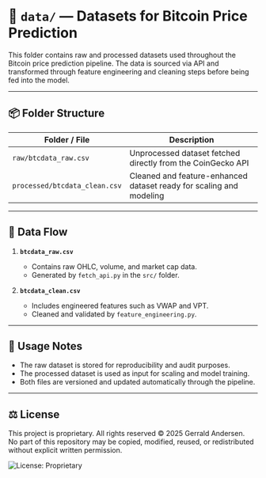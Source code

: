 # 📁 `data/` — Datasets for Bitcoin Price Prediction

This folder contains raw and processed datasets used throughout the Bitcoin price prediction pipeline. The data is sourced via API and transformed through feature engineering and cleaning steps before being fed into the model.

---

## 📦 Folder Structure

| Folder / File              | Description                                                             |
|---------------------------|-------------------------------------------------------------------------|
| `raw/btcdata_raw.csv`     | Unprocessed dataset fetched directly from the CoinGecko API             |
| `processed/btcdata_clean.csv` | Cleaned and feature-enhanced dataset ready for scaling and modeling |

---

## 🔄 Data Flow

1. **`btcdata_raw.csv`**  
   - Contains raw OHLC, volume, and market cap data.
   - Generated by `fetch_api.py` in the `src/` folder.

2. **`btcdata_clean.csv`**  
   - Includes engineered features such as VWAP and VPT.
   - Cleaned and validated by `feature_engineering.py`.

---

## 🧠 Usage Notes

- The raw dataset is stored for reproducibility and audit purposes.
- The processed dataset is used as input for scaling and model training.
- Both files are versioned and updated automatically through the pipeline.

---

## ⚖️ License

This project is proprietary. All rights reserved © 2025 Gerrald Andersen.  
No part of this repository may be copied, modified, reused, or redistributed without explicit written permission.

![License: Proprietary](https://img.shields.io/badge/license-Proprietary-red.svg)
